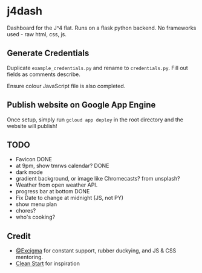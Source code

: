 # j4dash

Dashboard for the J^4 flat.
Runs on a flask python backend. No frameworks used - raw html, css, js.

## Generate Credentials

Duplicate `example_credentials.py` and rename to `credentials.py`. Fill out fields as comments describe.

Ensure colour JavaScript file is also completed.

## Publish website on Google App Engine

Once setup, simply run `gcloud app deploy` in the root directory and the website will publish!

## TODO

- Favicon DONE
- at 9pm, show tmrws calendar? DONE
- dark mode
- gradient background, or image like Chromecasts? from unsplash?
- Weather from open weather API.
- progress bar at bottom DONE
- Fix Date to change at midnight (JS, not PY)
- show menu plan
- chores?
- who's cooking?

## Credit

- [@Excigma](https://github.com/Excigma) for constant support, rubber duckying, and JS & CSS mentoring.
- [Clean Start](https://cleanstart.page/) for inspiration
